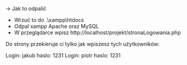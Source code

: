 -> Jak to odpalić
- Wrzuć to do .\xampp\htdocs
- Odpal xampp Apache oraz MySQL
- W przeglądarce wpisz http://localhost/projekt/stronaLogowania.php

Do strony przekieruje ci tylko jak wpiszesz tych użytkowników:

Login: jakub haslo: 1231
Login: piotr haslo: 1231
